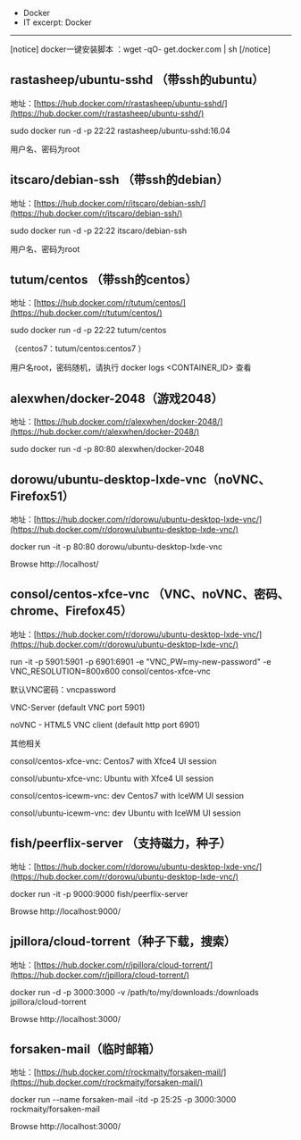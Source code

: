  - Docker
  - IT
excerpt: Docker
---

[notice] docker一键安装脚本 ：wget -qO- get.docker.com | sh [/notice]

## rastasheep/ubuntu-sshd （带ssh的ubuntu）

地址：[https://hub.docker.com/r/rastasheep/ubuntu-sshd/](https://hub.docker.com/r/rastasheep/ubuntu-sshd/)

sudo docker run -d -p 22:22 rastasheep/ubuntu-sshd:16.04

用户名、密码为root

## itscaro/debian-ssh （带ssh的debian） 

地址：[https://hub.docker.com/r/itscaro/debian-ssh/](https://hub.docker.com/r/itscaro/debian-ssh/)

sudo docker run -d -p 22:22  itscaro/debian-ssh

用户名、密码为root

## tutum/centos （带ssh的centos） 

地址：[https://hub.docker.com/r/tutum/centos/](https://hub.docker.com/r/tutum/centos/)

 sudo docker run -d -p 22:22  tutum/centos

（centos7：tutum/centos:centos7 ）

用户名root，密码随机，请执行 docker logs <CONTAINER_ID> 查看 

## alexwhen/docker-2048（游戏2048）

地址：[https://hub.docker.com/r/alexwhen/docker-2048/](https://hub.docker.com/r/alexwhen/docker-2048/)

sudo docker run -d -p 80:80 alexwhen/docker-2048

## dorowu/ubuntu-desktop-lxde-vnc（noVNC、Firefox51）

地址：[https://hub.docker.com/r/dorowu/ubuntu-desktop-lxde-vnc/](https://hub.docker.com/r/dorowu/ubuntu-desktop-lxde-vnc/)

docker run -it -p 80:80 dorowu/ubuntu-desktop-lxde-vnc

Browse http://localhost/

## consol/centos-xfce-vnc （VNC、noVNC、密码、chrome、Firefox45）

地址：[https://hub.docker.com/r/dorowu/ubuntu-desktop-lxde-vnc/](https://hub.docker.com/r/dorowu/ubuntu-desktop-lxde-vnc/)

run -it -p 5901:5901 -p 6901:6901 -e "VNC_PW=my-new-password" -e VNC_RESOLUTION=800x600 consol/centos-xfce-vnc

默认VNC密码：vncpassword

VNC-Server (default VNC port 5901)

noVNC - HTML5 VNC client (default http port 6901)

其他相关

consol/centos-xfce-vnc: Centos7 with Xfce4 UI session

consol/ubuntu-xfce-vnc: Ubuntu with Xfce4 UI session

consol/centos-icewm-vnc: dev     Centos7 with IceWM UI session

consol/ubuntu-icewm-vnc: dev      Ubuntu with IceWM UI session 

## fish/peerflix-server （支持磁力，种子）

地址：[https://hub.docker.com/r/dorowu/ubuntu-desktop-lxde-vnc/](https://hub.docker.com/r/dorowu/ubuntu-desktop-lxde-vnc/)

docker run -it  -p 9000:9000 fish/peerflix-server

Browse http://localhost:9000/

## jpillora/cloud-torrent（种子下载，搜索）

地址：[https://hub.docker.com/r/jpillora/cloud-torrent/](https://hub.docker.com/r/jpillora/cloud-torrent/)

docker run -d -p 3000:3000 -v /path/to/my/downloads:/downloads jpillora/cloud-torrent

Browse http://localhost:3000/

 ## forsaken-mail（临时邮箱）

地址：[https://hub.docker.com/r/rockmaity/forsaken-mail/](https://hub.docker.com/r/rockmaity/forsaken-mail/)

docker run --name forsaken-mail -itd -p 25:25 -p 3000:3000 rockmaity/forsaken-mail

Browse http://localhost:3000/
